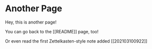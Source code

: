 # Another Page

Hey, this is another page!

You can go back to the [[README]] page, too!

Or even read the first Zettelkasten-style note added [[202103100922]]

